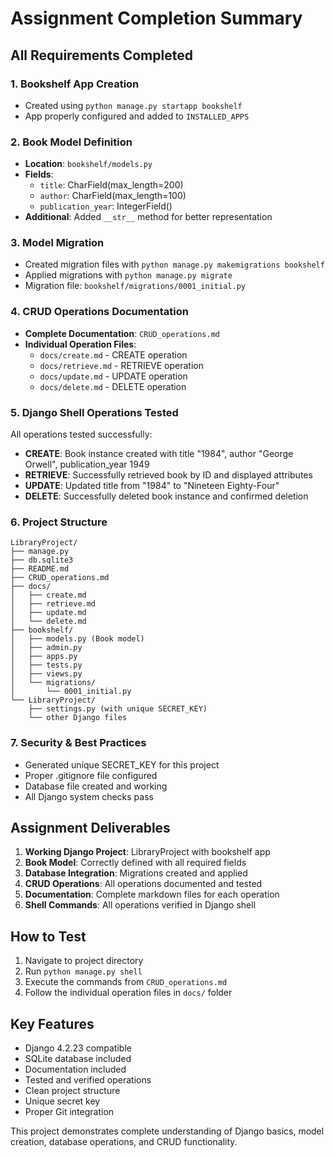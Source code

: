 # Assignment Completion Summary

## All Requirements Completed

### 1. Bookshelf App Creation

- Created using `python manage.py startapp bookshelf`
- App properly configured and added to `INSTALLED_APPS`

### 2. Book Model Definition

- **Location**: `bookshelf/models.py`
- **Fields**:
  - `title`: CharField(max_length=200)
  - `author`: CharField(max_length=100)
  - `publication_year`: IntegerField()
- **Additional**: Added `__str__` method for better representation

### 3. Model Migration

- Created migration files with `python manage.py makemigrations bookshelf`
- Applied migrations with `python manage.py migrate`
- Migration file: `bookshelf/migrations/0001_initial.py`

### 4. CRUD Operations Documentation

- **Complete Documentation**: `CRUD_operations.md`
- **Individual Operation Files**:
  - `docs/create.md` - CREATE operation
  - `docs/retrieve.md` - RETRIEVE operation
  - `docs/update.md` - UPDATE operation
  - `docs/delete.md` - DELETE operation

### 5. Django Shell Operations Tested

All operations tested successfully:

- **CREATE**: Book instance created with title "1984", author "George Orwell", publication_year 1949
- **RETRIEVE**: Successfully retrieved book by ID and displayed attributes
- **UPDATE**: Updated title from "1984" to "Nineteen Eighty-Four"
- **DELETE**: Successfully deleted book instance and confirmed deletion

### 6. Project Structure

```
LibraryProject/
├── manage.py
├── db.sqlite3
├── README.md
├── CRUD_operations.md
├── docs/
│   ├── create.md
│   ├── retrieve.md
│   ├── update.md
│   └── delete.md
├── bookshelf/
│   ├── models.py (Book model)
│   ├── admin.py
│   ├── apps.py
│   ├── tests.py
│   ├── views.py
│   └── migrations/
│       └── 0001_initial.py
└── LibraryProject/
    ├── settings.py (with unique SECRET_KEY)
    └── other Django files
```

### 7. Security & Best Practices

- Generated unique SECRET_KEY for this project
- Proper .gitignore file configured
- Database file created and working
- All Django system checks pass

## Assignment Deliverables

1. **Working Django Project**: LibraryProject with bookshelf app
2. **Book Model**: Correctly defined with all required fields
3. **Database Integration**: Migrations created and applied
4. **CRUD Operations**: All operations documented and tested
5. **Documentation**: Complete markdown files for each operation
6. **Shell Commands**: All operations verified in Django shell

## How to Test

1. Navigate to project directory
2. Run `python manage.py shell`
3. Execute the commands from `CRUD_operations.md`
4. Follow the individual operation files in `docs/` folder

## Key Features

- Django 4.2.23 compatible
- SQLite database included
- Documentation included
- Tested and verified operations
- Clean project structure
- Unique secret key
- Proper Git integration

This project demonstrates complete understanding of Django basics, model creation, database operations, and CRUD functionality.
